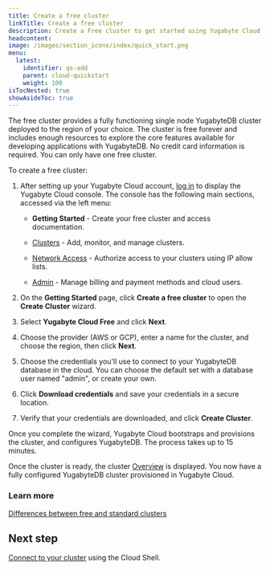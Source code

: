 ```yaml
---
title: Create a free cluster
linkTitle: Create a free cluster
description: Create a Free cluster to get started using Yugabyte Cloud.
headcontent:
image: /images/section_icons/index/quick_start.png
menu:
  latest:
    identifier: qs-add
    parent: cloud-quickstart
    weight: 100
isTocNested: true
showAsideToc: true
---
```


The free cluster provides a fully functioning single node YugabyteDB cluster deployed to the region of your choice. The cluster is free forever and includes enough resources to explore the core features available for developing applications with YugabyteDB. No credit card information is required. You can only have one free cluster.

To create a free cluster:

1. After setting up your Yugabyte Cloud account, [log in](https://cloud.yugabyte.com/login) to display the Yugabyte Cloud console. The console has the following main sections, accessed via the left menu:

    - **Getting Started** - Create your free cluster and access documentation.

    - [Clusters](../../cloud-clusters/) - Add, monitor, and manage clusters.

    - [Network Access](../../cloud-network) - Authorize access to your clusters using IP allow lists.

    - [Admin](../../cloud-admin/) - Manage billing and payment methods and cloud users.

1. On the **Getting Started** page, click **Create a free cluster** to open the **Create Cluster** wizard.

1. Select **Yugabyte Cloud Free** and click **Next**.

1. Choose the provider (AWS or GCP), enter a name for the cluster, and choose the region, then click **Next**.

1. Choose the credentials you'll use to connect to your YugabyteDB database in the cloud. You can choose the default set with a database user named "admin", or create your own.

1. Click **Download credentials** and save your credentials in a secure location.

1. Verify that your credentials are downloaded, and click **Create Cluster**.

Once you complete the wizard, Yugabyte Cloud bootstraps and provisions the cluster, and configures YugabyteDB. The process takes up to 15 minutes.

Once the cluster is ready, the cluster [Overview](../../cloud-monitor/overview) is displayed. You now have a fully configured YugabyteDB cluster provisioned in Yugabyte Cloud.

### Learn more

[Differences between free and standard clusters](../../cloud-faq/#what-are-the-differences-between-free-and-standard-clusters)

## Next step

[Connect to your cluster](../qs-connect) using the Cloud Shell.

